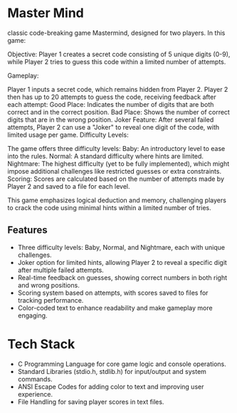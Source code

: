 
# Master Mind

classic code-breaking game Mastermind, designed for two players. In this game:

Objective: Player 1 creates a secret code consisting of 5 unique digits (0-9), while Player 2 tries to guess this code within a limited number of attempts.

Gameplay:

Player 1 inputs a secret code, which remains hidden from Player 2.
Player 2 then has up to 20 attempts to guess the code, receiving feedback after each attempt:
Good Place: Indicates the number of digits that are both correct and in the correct position.
Bad Place: Shows the number of correct digits that are in the wrong position.
Joker Feature: After several failed attempts, Player 2 can use a "Joker" to reveal one digit of the code, with limited usage per game.
Difficulty Levels:

The game offers three difficulty levels:
Baby: An introductory level to ease into the rules.
Normal: A standard difficulty where hints are limited.
Nightmare: The highest difficulty (yet to be fully implemented), which might impose additional challenges like restricted guesses or extra constraints.
Scoring: Scores are calculated based on the number of attempts made by Player 2 and saved to a file for each level.

This game emphasizes logical deduction and memory, challenging players to crack the code using minimal hints within a limited number of tries.






## Features
 - Three difficulty levels: Baby, Normal, and Nightmare, each with unique challenges.
- Joker option for limited hints, allowing Player 2 to reveal a specific digit after multiple failed attempts.
- Real-time feedback on guesses, showing correct numbers in both right and wrong positions.
- Scoring system based on attempts, with scores saved to files for tracking performance.
- Color-coded text to enhance readability and make gameplay more engaging.

# Tech Stack
- C Programming Language for core game logic and console operations.
- Standard Libraries (stdio.h, stdlib.h) for input/output and system commands.
- ANSI Escape Codes for adding color to text and improving user experience.
- File Handling for saving player scores in text files.
